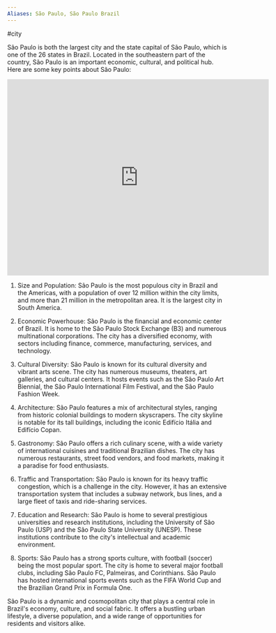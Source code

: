 ```yaml
---
Aliases: São Paulo, São Paulo Brazil
---
```

#city 

São Paulo is both the largest city and the state capital of São Paulo, which is one of the 26 states in Brazil. Located in the southeastern part of the country, São Paulo is an important economic, cultural, and political hub. Here are some key points about São Paulo:
<iframe src="https://www.google.com/maps/embed?pb=!1m18!1m12!1m3!1d8855980.686102511!2d-58.977489467186224!3d-23.204437005476805!2m3!1f0!2f0!3f0!3m2!1i1024!2i768!4f13.1!3m3!1m2!1s0x94ce448183a461d1%3A0x9ba94b08ff335bae!2sS%C3%A3o%20Paulo%2C%20State%20of%20S%C3%A3o%20Paulo%2C%20Brazil!5e0!3m2!1sen!2sid!4v1689397712699!5m2!1sen!2sid" width="600" height="450" style="border:0;" allowfullscreen="" loading="lazy" referrerpolicy="no-referrer-when-downgrade"></iframe>


1. Size and Population: São Paulo is the most populous city in Brazil and the Americas, with a population of over 12 million within the city limits, and more than 21 million in the metropolitan area. It is the largest city in South America.

2. Economic Powerhouse: São Paulo is the financial and economic center of Brazil. It is home to the São Paulo Stock Exchange (B3) and numerous multinational corporations. The city has a diversified economy, with sectors including finance, commerce, manufacturing, services, and technology.

3. Cultural Diversity: São Paulo is known for its cultural diversity and vibrant arts scene. The city has numerous museums, theaters, art galleries, and cultural centers. It hosts events such as the São Paulo Art Biennial, the São Paulo International Film Festival, and the São Paulo Fashion Week.

4. Architecture: São Paulo features a mix of architectural styles, ranging from historic colonial buildings to modern skyscrapers. The city skyline is notable for its tall buildings, including the iconic Edifício Itália and Edifício Copan.

5. Gastronomy: São Paulo offers a rich culinary scene, with a wide variety of international cuisines and traditional Brazilian dishes. The city has numerous restaurants, street food vendors, and food markets, making it a paradise for food enthusiasts.

6. Traffic and Transportation: São Paulo is known for its heavy traffic congestion, which is a challenge in the city. However, it has an extensive transportation system that includes a subway network, bus lines, and a large fleet of taxis and ride-sharing services.

7. Education and Research: São Paulo is home to several prestigious universities and research institutions, including the University of São Paulo (USP) and the São Paulo State University (UNESP). These institutions contribute to the city's intellectual and academic environment.

8. Sports: São Paulo has a strong sports culture, with football (soccer) being the most popular sport. The city is home to several major football clubs, including São Paulo FC, Palmeiras, and Corinthians. São Paulo has hosted international sports events such as the FIFA World Cup and the Brazilian Grand Prix in Formula One.

São Paulo is a dynamic and cosmopolitan city that plays a central role in Brazil's economy, culture, and social fabric. It offers a bustling urban lifestyle, a diverse population, and a wide range of opportunities for residents and visitors alike.